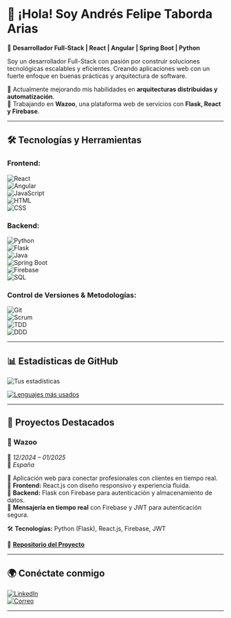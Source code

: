 # 👋 ¡Hola! Soy Andrés Felipe Taborda Arias  

🚀 **Desarrollador Full-Stack | React | Angular | Spring Boot | Python**  

Soy un desarrollador Full-Stack con pasión por construir soluciones tecnológicas escalables y eficientes. Creando aplicaciones web con un fuerte enfoque en buenas prácticas y arquitectura de software.  

🌱 Actualmente mejorando mis habilidades en **arquitecturas distribuidas y automatización**.  
🔭 Trabajando en **Wazoo**, una plataforma web de servicios con **Flask, React y Firebase**.  

---

## 🛠️ Tecnologías y Herramientas  

### **Frontend:**  
![React](https://img.shields.io/badge/React-20232A?style=for-the-badge&logo=react&logoColor=61DAFB)  
![Angular](https://img.shields.io/badge/Angular-DD0031?style=for-the-badge&logo=angular&logoColor=white)  
![JavaScript](https://img.shields.io/badge/JavaScript-F7DF1E?style=for-the-badge&logo=javascript&logoColor=black)  
![HTML](https://img.shields.io/badge/HTML5-E34F26?style=for-the-badge&logo=html5&logoColor=white)  
![CSS](https://img.shields.io/badge/CSS3-1572B6?style=for-the-badge&logo=css3&logoColor=white)  

### **Backend:**  
![Python](https://img.shields.io/badge/Python-3776AB?style=for-the-badge&logo=python&logoColor=white)  
![Flask](https://img.shields.io/badge/Flask-000000?style=for-the-badge&logo=flask&logoColor=white)  
![Java](https://img.shields.io/badge/Java-007396?style=for-the-badge&logo=java&logoColor=white)  
![Spring Boot](https://img.shields.io/badge/Spring_Boot-6DB33F?style=for-the-badge&logo=spring-boot&logoColor=white)  
![Firebase](https://img.shields.io/badge/Firebase-FFCA28?style=for-the-badge&logo=firebase&logoColor=black)  
![SQL](https://img.shields.io/badge/SQL-4479A1?style=for-the-badge&logo=postgresql&logoColor=white)  


### **Control de Versiones & Metodologías:**  
![Git](https://img.shields.io/badge/Git-F05032?style=for-the-badge&logo=git&logoColor=white)  
![Scrum](https://img.shields.io/badge/Scrum-6DB33F?style=for-the-badge&logo=scrum&logoColor=white)  
![TDD](https://img.shields.io/badge/TDD-6DB33F?style=for-the-badge)  
![DDD](https://img.shields.io/badge/DDD-6DB33F?style=for-the-badge)  

---

## 📊 Estadísticas de GitHub  

![Tus estadísticas](https://github-readme-stats.vercel.app/api?username=AndresTabor&show_icons=true&theme=radical)  

[![Lenguajes más usados](https://github-readme-stats.vercel.app/api/top-langs/?username=AndresTabor&layout=compact&theme=radical)](https://github.com/AndresTabor)  

---

## 🚀 Proyectos Destacados  

### **📌 Wazoo**  
📆 *12/2024 – 01/2025*  
📍 *España*  

🔹 Aplicación web para conectar profesionales con clientes en tiempo real.  
🔹 **Frontend:** React.js con diseño responsivo y experiencia fluida.  
🔹 **Backend:** Flask con Firebase para autenticación y almacenamiento de datos.  
🔹 **Mensajería en tiempo real** con Firebase y JWT para autenticación segura.  

🛠️ **Tecnologías:** Python (Flask), React.js, Firebase, JWT  

🔗 **[Repositorio del Proyecto](https://github.com/AndresTabor/proyecto-final-team1-wazoo)**  

---

## 🌍 Conéctate conmigo  

[![LinkedIn](https://img.shields.io/badge/LinkedIn-blue?style=for-the-badge&logo=linkedin)](https://www.linkedin.com/in/andresf-taborda/)  
[![Correo](https://img.shields.io/badge/Correo-D14836?style=for-the-badge&logo=gmail&logoColor=white)](mailto:taborda.ariasaf@gmail.com)  

---

